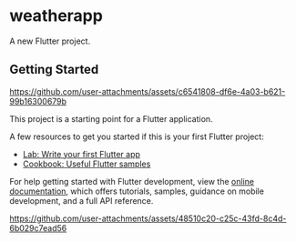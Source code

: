# weatherapp

A new Flutter project.

## Getting Started


https://github.com/user-attachments/assets/c6541808-df6e-4a03-b621-99b16300679b



This project is a starting point for a Flutter application.

A few resources to get you started if this is your first Flutter project:

- [Lab: Write your first Flutter app](https://docs.flutter.dev/get-started/codelab)
- [Cookbook: Useful Flutter samples](https://docs.flutter.dev/cookbook)

For help getting started with Flutter development, view the
[online documentation](https://docs.flutter.dev/), which offers tutorials,
samples, guidance on mobile development, and a full API reference.


https://github.com/user-attachments/assets/48510c20-c25c-43fd-8c4d-6b029c7ead56

